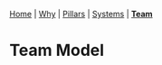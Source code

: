 [Home](README.md) | [Why](why.md) | [Pillars](pillars.md) | [Systems](systems.md) | **[Team](team-model.md)**

# Team Model